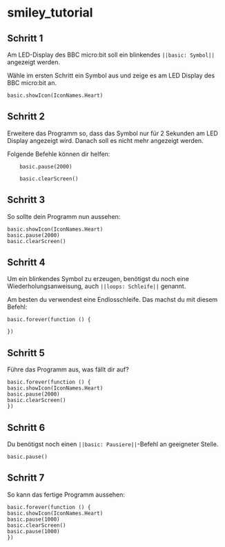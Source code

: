 # smiley_tutorial

## Schritt 1
Am LED-Display des BBC micro:bit soll ein blinkendes ``||basic: Symbol||`` angezeigt werden.

Wähle im ersten Schritt ein Symbol aus und zeige es am LED Display des BBC micro:bit an. 

```blocks
basic.showIcon(IconNames.Heart)
```

## Schritt 2

Erweitere das Programm so, dass das Symbol nur für 2 Sekunden am LED Display angezeigt wird.
Danach soll es nicht mehr angezeigt werden.

Folgende Befehle können dir helfen:

```block
    basic.pause(2000)
```

```block
    basic.clearScreen()
```

## Schritt 3

So sollte dein Programm nun aussehen:

```blocks
basic.showIcon(IconNames.Heart)
basic.pause(2000)
basic.clearScreen()
```

## Schritt 4

Um ein blinkendes Symbol zu erzeugen, benötigst du noch eine Wiederholungsanweisung, 
auch ``||loops: Schleife||`` genannt. 

Am besten du verwendest eine Endlosschleife.
Das machst du mit diesem Befehl:

```block
basic.forever(function () {
	
})
```

## Schritt 5 

Führe das Programm aus, was fällt dir auf?

```blocks
basic.forever(function () {
basic.showIcon(IconNames.Heart)
basic.pause(2000)
basic.clearScreen()
})
```

## Schritt 6

Du benötigst noch einen ``||basic: Pausiere||``-Befehl an geeigneter Stelle. 

```block
basic.pause()
```
## Schritt 7

So kann das fertige Programm aussehen:

```blocks
basic.forever(function () {
basic.showIcon(IconNames.Heart)
basic.pause(1000)
basic.clearScreen()
basic.pause(1000)
})
```